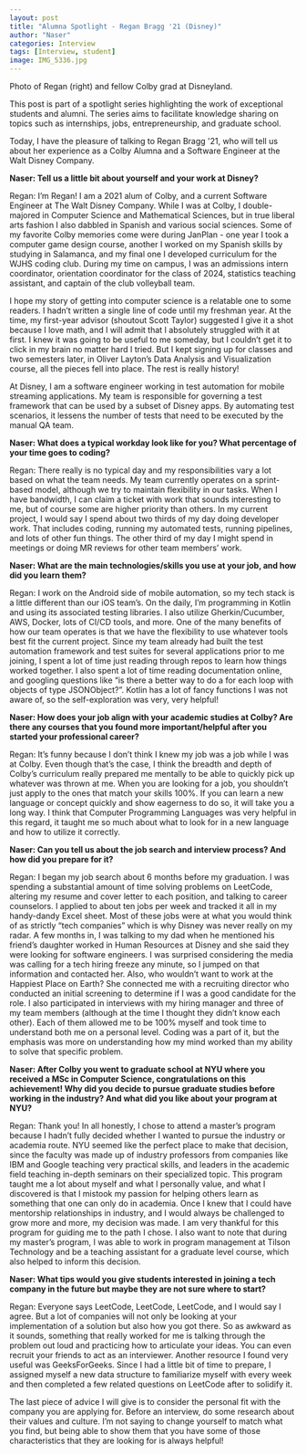 ```yaml
---
layout: post
title: "Alumna Spotlight - Regan Bragg '21 (Disney)"
author: "Naser"
categories: Interview
tags: [Interview, student]
image: IMG_5336.jpg
---
```

Photo of Regan (right) and fellow Colby grad at Disneyland.
  

This post is part of a spotlight series highlighting the work of exceptional students and alumni.  The series aims to facilitate knowledge sharing on topics such as internships, jobs, entrepreneurship, and graduate school.  


Today, I have the pleasure of talking to Regan Bragg '21, who will tell us about her experience as a Colby Alumna and a Software Engineer at the Walt Disney Company.


**Naser: Tell us a little bit about yourself and your work at Disney?**


Regan: I’m Regan! I am a 2021 alum of Colby, and a current Software Engineer at The Walt Disney Company. While I was at Colby, I double-majored in Computer Science and Mathematical Sciences, but in true liberal arts fashion I also dabbled in Spanish and various social sciences. Some of my favorite Colby memories come were during JanPlan - one year I took a computer game design course, another I worked on my Spanish skills by studying in Salamanca, and my final one I developed curriculum for the WJHS coding club. During my time on campus, I was an admissions intern coordinator, orientation coordinator for the class of 2024, statistics teaching assistant, and captain of the club volleyball team.

I hope my story of getting into computer science is a relatable one to some readers. I hadn’t written a single line of code until my freshman year. At the time, my first-year advisor (shoutout Scott Taylor) suggested I give it a shot because I love math, and I will admit that I absolutely struggled with it at first. I knew it was going to be useful to me someday, but I couldn’t get it to click in my brain no matter hard I tried. But I kept signing up for classes and two semesters later, in Oliver Layton’s Data Analysis and Visualization course, all the pieces fell into place. The rest is really history!

At Disney, I am a software engineer working in test automation for mobile streaming applications. My team is responsible for governing a test framework that can be used by a subset of Disney apps. By automating test scenarios, it lessens the number of tests that need to be executed by the manual QA team.


**Naser: What does a typical workday look like for you?  What percentage of your time goes to coding?**


Regan: There really is no typical day and my responsibilities vary a lot based on what the team needs. My team currently operates on a sprint-based model, although we try to maintain flexibility in our tasks. When I have bandwidth, I can claim a ticket with work that sounds interesting to me, but of course some are higher priority than others. In my current project, I would say I spend about two thirds of my day doing developer work. That includes coding, running my automated tests, running pipelines, and lots of other fun things. The other third of my day I might spend in meetings or doing MR reviews for other team members’ work.


**Naser: What are the main technologies/skills you use at your job, and how did you learn them?**


Regan: I work on the Android side of mobile automation, so my tech stack is a little different than our iOS team’s. On the daily, I’m programming in Kotlin and using its associated testing libraries. I also utilize Gherkin/Cucumber, AWS, Docker, lots of CI/CD tools, and more. One of the many benefits of how our team operates is that we have the flexibility to use whatever tools best fit the current project. Since my team already had built the test automation framework and test suites for several applications prior to me joining, I spent a lot of time just reading through repos to learn how things worked together. I also spent a lot of time reading documentation online, and googling questions like “is there a better way to do a for each loop with objects of type JSONObject?”. Kotlin has a lot of fancy functions I was not aware of, so the self-exploration was very, very helpful!


**Naser: How does your job align with your academic studies at Colby?  Are there any courses that you found more important/helpful after you started your professional career?**


Regan: It’s funny because I don’t think I knew my job was a job while I was at Colby. Even though that’s the case, I think the breadth and depth of Colby’s curriculum really prepared me mentally to be able to quickly pick up whatever was thrown at me. When you are looking for a job, you shouldn’t just apply to the ones that match your skills 100%. If you can learn a new language or concept quickly and show eagerness to do so, it will take you a long way. I think that Computer Programming Languages was very helpful in this regard, it taught me so much about what to look for in a new language and how to utilize it correctly.


**Naser: Can you tell us about the job search and interview process? And how did you prepare for it?**


Regan: I began my job search about 6 months before my graduation. I was spending a substantial amount of time solving problems on LeetCode, altering my resume and cover letter to each position, and talking to career counselors. I applied to about ten jobs per week and tracked it all in my handy-dandy Excel sheet. Most of these jobs were at what you would think of as strictly “tech companies” which is why Disney was never really on my radar. A few months in, I was talking to my dad when he mentioned his friend’s daughter worked in Human Resources at Disney and she said they were looking for software engineers. I was surprised considering the media was calling for a tech hiring freeze any minute, so I jumped on that information and contacted her. Also, who wouldn’t want to work at the Happiest Place on Earth? She connected me with a recruiting director who conducted an initial screening to determine if I was a good candidate for the role. I also participated in interviews with my hiring manager and three of my team members (although at the time I thought they didn’t know each other). Each of them allowed me to be 100% myself and took time to understand both me on a personal level. Coding was a part of it, but the emphasis was more on understanding how my mind worked than my ability to solve that specific problem.


**Naser: After Colby you went to graduate school at NYU where you received a MSc in Computer Science, congratulations on this achievement!  Why did you decide to pursue graduate studies before working in the industry?  And what did you like about your program at NYU?**


Regan: Thank you! In all honestly, I chose to attend a master’s program because I hadn’t fully decided whether I wanted to pursue the industry or academia route. NYU seemed like the perfect place to make that decision, since the faculty was made up of industry professors from companies like IBM and Google teaching very practical skills, and leaders in the academic field teaching in-depth seminars on their specialized topic. This program taught me a lot about myself and what I personally value, and what I discovered is that I mistook my passion for helping others learn as something that one can only do in academia. Once I knew that I could have mentorship relationships in industry, and I would always be challenged to grow more and more, my decision was made. I am very thankful for this program for guiding me to the path I chose. I also want to note that during my master’s program, I was able to work in program management at Tilson Technology and be a teaching assistant for a graduate level course, which also helped to inform this decision.


**Naser: What tips would you give students interested in joining a tech company in the future but maybe they are not sure where to start?**


Regan: Everyone says LeetCode, LeetCode, LeetCode, and I would say I agree. But a lot of companies will not only be looking at your implementation of a solution but also how you got there. So as awkward as it sounds, something that really worked for me is talking through the problem out loud and practicing how to articulate your ideas. You can even recruit your friends to act as an interviewer. Another resource I found very useful was GeeksForGeeks. Since I had a little bit of time to prepare, I assigned myself a new data structure to familiarize myself with every week and then completed a few related questions on LeetCode after to solidify it.

The last piece of advice I will give is to consider the personal fit with the company you are applying for. Before an interview, do some research about their values and culture. I’m not saying to change yourself to match what you find, but being able to show them that you have some of those characteristics that they are looking for is always helpful!

